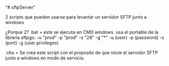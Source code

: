 "# sftpServer" 

2 scripts que pueden usarse para levantar un servidor SFTP junto a windows

¿Porque 2?
.bat = este se ejecuta en CMD windows.
    usa el portable de la librería sftpgo.
    -u "prod" -p "prod" -s "28" -g "*"
    -u (user) -p (password) -s (port) -g (user privileges)

.vbs = Se crea este script con el proposito de que inicie el servidor SFTP junto a windows en modo de servicio.